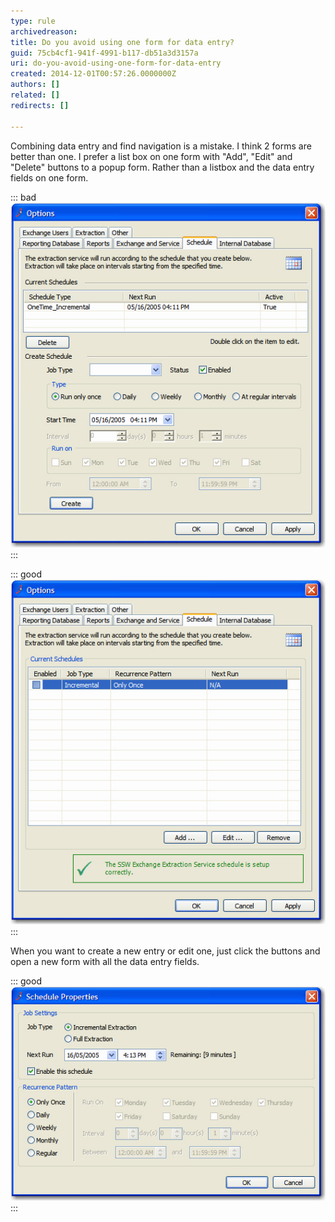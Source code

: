 ```yaml
---
type: rule
archivedreason: 
title: Do you avoid using one form for data entry?
guid: 75cb4cf1-941f-4991-b117-db51a3d3157a
uri: do-you-avoid-using-one-form-for-data-entry
created: 2014-12-01T00:57:26.0000000Z
authors: []
related: []
redirects: []

---
```


Combining data entry and find navigation is a mistake. I think 2 forms  are better than one. I prefer a list box on one form with "Add", "Edit"  and "Delete" buttons to a popup form. Rather than a listbox and the data  entry fields on one form.

<!--endintro-->

::: bad  
![Figure: Bad Example - ListView with data entry fields in one form](../../assets/Rule-2formbetter-bad-1.jpg)  
:::

::: good  
![Figure: Good Example - ListView with only 'Add' 'Edit' 'Delete' buttons](../../assets/Rule-2formbetter-good-1.jpg)  
:::

When you want to create a new entry or edit one, just click the buttons and open a new form with all the data entry fields.

::: good  
![Figure: Good Example - Separate form with all the data entry fields](../../assets/Rule-2formbetter-good-2.jpg)  
:::
